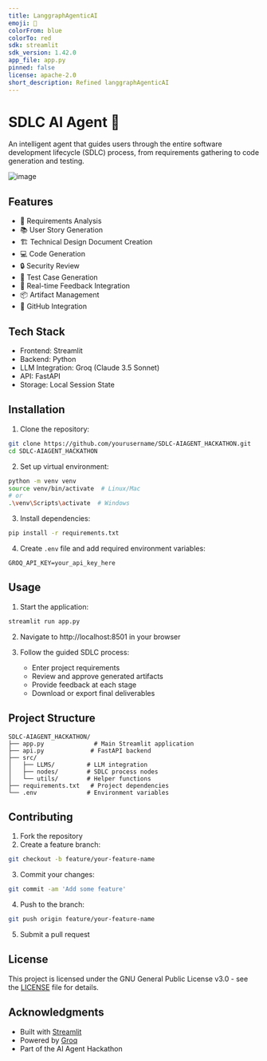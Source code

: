 ```yaml
---
title: LanggraphAgenticAI
emoji: 🐨
colorFrom: blue
colorTo: red
sdk: streamlit
sdk_version: 1.42.0
app_file: app.py
pinned: false
license: apache-2.0
short_description: Refined langgraphAgenticAI
---
```


# SDLC AI Agent 🤖

An intelligent agent that guides users through the entire software development lifecycle (SDLC) process, from requirements gathering to code generation and testing.

![image](https://github.com/user-attachments/assets/758f7ebe-2544-4eed-bea9-c37ef71ce2ef)

## Features

- 📝 Requirements Analysis
- 📚 User Story Generation
- 🏗️ Technical Design Document Creation
- 💻 Code Generation
- 🔒 Security Review
- 🧪 Test Case Generation
- 🔄 Real-time Feedback Integration
- 📦 Artifact Management
- 🚀 GitHub Integration

## Tech Stack

- Frontend: Streamlit
- Backend: Python
- LLM Integration: Groq (Claude 3.5 Sonnet)
- API: FastAPI
- Storage: Local Session State

## Installation

1. Clone the repository:
```bash
git clone https://github.com/yourusername/SDLC-AIAGENT_HACKATHON.git
cd SDLC-AIAGENT_HACKATHON
```

2. Set up virtual environment:
```bash
python -m venv venv
source venv/bin/activate  # Linux/Mac
# or
.\venv\Scripts\activate  # Windows
```

3. Install dependencies:
```bash
pip install -r requirements.txt
```

4. Create `.env` file and add required environment variables:
```
GROQ_API_KEY=your_api_key_here
```

## Usage

1. Start the application:
```bash
streamlit run app.py
```

2. Navigate to http://localhost:8501 in your browser

3. Follow the guided SDLC process:
   - Enter project requirements
   - Review and approve generated artifacts
   - Provide feedback at each stage
   - Download or export final deliverables

## Project Structure

```
SDLC-AIAGENT_HACKATHON/
├── app.py              # Main Streamlit application
├── api.py             # FastAPI backend
├── src/
│   ├── LLMS/         # LLM integration
│   ├── nodes/        # SDLC process nodes
│   └── utils/        # Helper functions
├── requirements.txt   # Project dependencies
└── .env              # Environment variables
```

## Contributing

1. Fork the repository
2. Create a feature branch:
```bash
git checkout -b feature/your-feature-name
```
3. Commit your changes:
```bash
git commit -am 'Add some feature'
```
4. Push to the branch:
```bash
git push origin feature/your-feature-name
```
5. Submit a pull request

## License

This project is licensed under the GNU General Public License v3.0 - see the [LICENSE](LICENSE) file for details.

## Acknowledgments

- Built with [Streamlit](https://streamlit.io/)
- Powered by [Groq](https://groq.com/)
- Part of the AI Agent Hackathon
